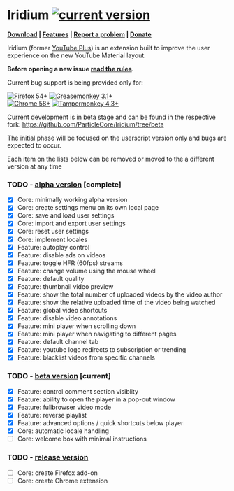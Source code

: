 # Iridium [![current version](https://img.shields.io/github/release/ParticleCore/Iridium/all.svg)](https://github.com/ParticleCore/Iridium/releases/latest)

**[Download](https://github.com/ParticleCore/Iridium/wiki/Download) | [Features](https://github.com/ParticleCore/Iridium/wiki/Features) | [Report a problem](https://github.com/ParticleCore/Iridium/wiki/Report-a-bug) | [Donate](https://github.com/ParticleCore/Iridium/wiki/Donate)**

Iridium (former [YouTube Plus](https://github.com/ParticleCore/Particle)) is an extension built to improve the user experience on the new YouTube Material layout.  

**Before opening a new issue [read the rules](https://github.com/ParticleCore/Iridium/blob/master/CONTRIBUTING.md).**

Current bug support is being provided only for:  

[![Firefox 54+](https://img.shields.io/badge/Firefox-54%2B-orange.svg)](https://www.mozilla.org/firefox)  [![Greasemonkey 3.1+](https://img.shields.io/badge/Greasemonkey-3.1%2B-yellow.svg)](http://www.greasespot.net/)  
[![Chrome  58+](https://img.shields.io/badge/Chrome-58%2B-blue.svg)](http://www.google.com/chrome/)  [![Tampermonkey 4.3+](https://img.shields.io/badge/Tampermonkey-4.3%2B-green.svg)](https://tampermonkey.net/)  

Current development is in beta stage and can be found in the respective fork: https://github.com/ParticleCore/Iridium/tree/beta

The initial phase will be focused on the userscript version only and bugs are expected to occur.

Each item on the lists below can be removed or moved to the a different version at any time

### TODO - [alpha version](https://github.com/ParticleCore/Iridium/tree/alpha) [complete]

- [x] Core: minimally working alpha version
- [x] Core: create settings menu on its own local page
- [x] Core: save and load user settings
- [x] Core: import and export user settings
- [x] Core: reset user settings
- [x] Core: implement locales
- [x] Feature: autoplay control
- [x] Feature: disable ads on videos
- [x] Feature: toggle HFR (60fps) streams
- [x] Feature: change volume using the mouse wheel
- [x] Feature: default quality
- [x] Feature: thumbnail video preview
- [x] Feature: show the total number of uploaded videos by the video author
- [x] Feature: show the relative uploaded time of the video being watched
- [x] Feature: global video shortcuts
- [x] Feature: disable video annotations
- [x] Feature: mini player when scrolling down
- [x] Feature: mini player when navigating to different pages
- [x] Feature: default channel tab
- [x] Feature: youtube logo redirects to subscription or trending
- [x] Feature: blacklist videos from specific channels

### TODO - [beta version](https://github.com/ParticleCore/Iridium/tree/beta) [current]

- [x] Feature: control comment section visiblity
- [x] Feature: ability to open the player in a pop-out window
- [x] Feature: fullbrowser video mode
- [x] Feature: reverse playlist
- [x] Feature: advanced options / quick shortcuts below player
- [x] Core: automatic locale handling
- [ ] Core: welcome box with minimal instructions

### TODO - [release version](https://github.com/ParticleCore/Iridium/tree/master)

- [ ] Core: create Firefox add-on
- [ ] Core: create Chrome extension
